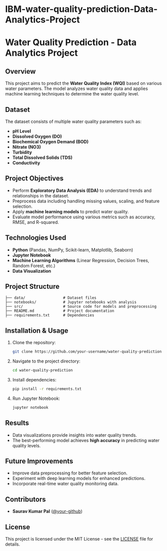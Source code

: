 # IBM-water-quality-prediction-Data-Analytics-Project
# Water Quality Prediction - Data Analytics Project

## Overview
This project aims to predict the **Water Quality Index (WQI)** based on various water parameters. The model analyzes water quality data and applies machine learning techniques to determine the water quality level.

## Dataset
The dataset consists of multiple water quality parameters such as:
- **pH Level**
- **Dissolved Oxygen (DO)**
- **Biochemical Oxygen Demand (BOD)**
- **Nitrate (NO3)**
- **Turbidity**
- **Total Dissolved Solids (TDS)**
- **Conductivity**

## Project Objectives
- Perform **Exploratory Data Analysis (EDA)** to understand trends and relationships in the dataset.
- Preprocess data including handling missing values, scaling, and feature selection.
- Apply **machine learning models** to predict water quality.
- Evaluate model performance using various metrics such as accuracy, RMSE, and R-squared.

## Technologies Used
- **Python** (Pandas, NumPy, Scikit-learn, Matplotlib, Seaborn)
- **Jupyter Notebook**
- **Machine Learning Algorithms** (Linear Regression, Decision Trees, Random Forest, etc.)
- **Data Visualization**

## Project Structure
```
├── data/                 # Dataset files
├── notebooks/            # Jupyter notebooks with analysis
├── src/                  # Source code for models and preprocessing
├── README.md             # Project documentation
├── requirements.txt      # Dependencies
```

## Installation & Usage
1. Clone the repository:
   ```sh
   git clone https://github.com/your-username/water-quality-prediction.git
   ```
2. Navigate to the project directory:
   ```sh
   cd water-quality-prediction
   ```
3. Install dependencies:
   ```sh
   pip install -r requirements.txt
   ```
4. Run Jupyter Notebook:
   ```sh
   jupyter notebook
   ```

## Results
- Data visualizations provide insights into water quality trends.
- The best-performing model achieves **high accuracy** in predicting water quality levels.

## Future Improvements
- Improve data preprocessing for better feature selection.
- Experiment with deep learning models for enhanced predictions.
- Incorporate real-time water quality monitoring data.

## Contributors
- **Saurav Kumar Pal** ([@your-github](https://github.com/your-username))

## License
This project is licensed under the MIT License - see the [LICENSE](LICENSE) file for details.

